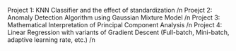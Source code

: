 Project 1: KNN Classifier and the effect of standardization /n
Proejct 2: Anomaly Detection Algorithm using Gaussian Mixture Model /n
Project 3: Mathematical Interpretation of Principal Component Analysis /n 
Project 4: Linear Regression with variants of Gradient Descent (Full-batch, Mini-batch, adaptive learning rate, etc.) /n
